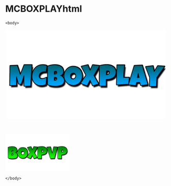 # MCBOXPLAYhtml
<html>
	<head>
		<title>MCBOXPLAY</title>
	</head>

	<body>

<center><p><img src="MCBOXPLAY.png" width="500"></p></center>


<br>
<a href="BOXPVP.html" target="_blank">
<p><img src="BOXPVP.png" width="200"></p>
</a>


	</body>
</html>
